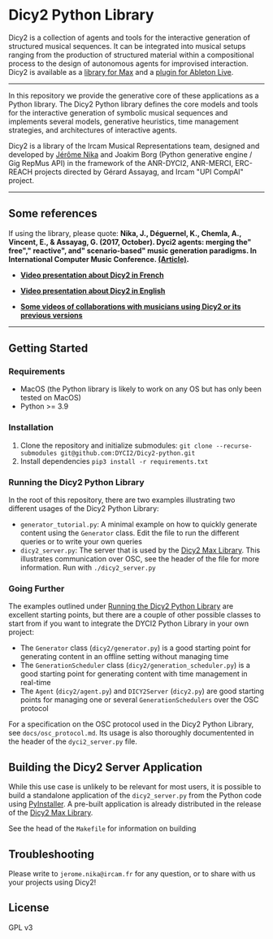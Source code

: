 # Dicy2 Python Library

Dicy2 is a collection of agents and tools for the interactive generation of structured musical sequences. It can be integrated into musical setups ranging from the production of structured material within a compositional process to the design of autonomous agents for improvised interaction. Dicy2 is available as a [library for Max](https://forum.ircam.fr/projects/detail/dicy2/) and a [plugin for Ableton Live](https://forum.ircam.fr/projects/detail/dicy2-for-live/).

------

In this repository we provide the generative core of these applications as a Python library. The Dicy2 Python library defines the core models and tools for the interactive generation of symbolic musical sequences and implements several models, generative heuristics, time management strategies, and architectures of interactive agents.

Dicy2 is a library of the Ircam Musical Representations team, designed and developed by [Jérôme Nika](https://jeromenika.com/) and Joakim Borg (Python generative engine / Gig RepMus API) in the framework of the ANR-DYCI2, ANR-MERCI, ERC-REACH projects directed by Gérard Assayag, and Ircam "UPI CompAI" project. 

------

## Some references


If using the library, please quote: __Nika, J., Déguernel, K., Chemla, A., Vincent, E., & Assayag, G. (2017, October). Dyci2 agents: merging the" free"," reactive", and" scenario-based" music generation paradigms. In International Computer Music Conference. [(Article)](https://hal.archives-ouvertes.fr/hal-01583089/document).__


* __[Video presentation about Dicy2 in French](https://youtu.be/Co_9xZTFPEs)__

* __[Video presentation about Dicy2 in English](https://youtu.be/RXKJbpJb8w4?t=1530)__

* __[Some videos of collaborations with musicians using Dicy2 or its previous versions](https://youtube.com/playlist?list=PL-C_JLZNFAGfGwtMPrRz9gOD3LnAMnHkO)__


------

## Getting Started

### Requirements
* MacOS (the Python library is likely to work on any OS but has only been tested on MacOS)
* Python >= 3.9

### Installation
1. Clone the repository and initialize submodules: `git clone --recurse-submodules git@github.com:DYCI2/Dicy2-python.git` 
2. Install dependencies `pip3 install -r requirements.txt`

### Running the Dicy2 Python Library
In the root of this repository, there are two examples illustrating two different usages of the Dicy2 Python Library:
* `generator_tutorial.py`: A minimal example on how to quickly generate content using the `Generator` class. Edit the file to run the different queries or to write your own queries
* `dicy2_server.py`: The server that is used by the [Dicy2 Max Library](https://github.com/DYCI2/Dicy2/releases). This illustrates communication over OSC, see the header of the file for more information. Run with `./dicy2_server.py`


### Going Further
The examples outlined under [Running the Dicy2 Python Library](#Running-the-Dicy2-Python-Library) are excellent starting points, but there are a couple of other possible classes to start from if you want to integrate the DYCI2 Python Library in your own project:
* The `Generator` class (`dicy2/generator.py`) is a good starting point for generating content in an offline setting without managing time
* The `GenerationScheduler` class (`dicy2/generation_scheduler.py`) is a good starting point for generating content with time management in real-time 
* The `Agent` (`dicy2/agent.py`) and `DICY2Server` (`dicy2.py`) are good starting points for managing one or several `GenerationSchedulers` over the OSC protocol

For a specification on the OSC protocol used in the Dicy2 Python Library, see `docs/osc_protocol.md`. Its usage is also thoroughly documentented in the header of the `dyci2_server.py` file.

## Building the Dicy2 Server Application
While this use case is unlikely to be relevant for most users, it is possible to build a standalone application of the `dicy2_server.py` from the Python code using [PyInstaller](https://pyinstaller.org/en/stable/). A pre-built application is already distributed in the release of the [Dicy2 Max Library](https://github.com/DYCI2/Dicy2/releases). 

See the head of the `Makefile` for information on building 


## Troubleshooting
Please write to `jerome.nika@ircam.fr` for any question, or to share with us your projects using Dicy2!

## License
GPL v3


